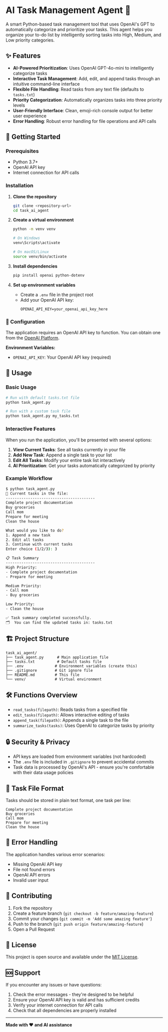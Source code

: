 # AI Task Management Agent 🤖

A smart Python-based task management tool that uses OpenAI's GPT to automatically categorize and prioritize your tasks. This agent helps you organize your to-do list by intelligently sorting tasks into High, Medium, and Low priority categories.

## ✨ Features

- **AI-Powered Prioritization**: Uses OpenAI GPT-4o-mini to intelligently categorize tasks
- **Interactive Task Management**: Add, edit, and append tasks through an intuitive command-line interface
- **Flexible File Handling**: Read tasks from any text file (defaults to `tasks.txt`)
- **Priority Categorization**: Automatically organizes tasks into three priority levels
- **User-Friendly Interface**: Clean, emoji-rich console output for better user experience
- **Error Handling**: Robust error handling for file operations and API calls

## 🚀 Getting Started

### Prerequisites

- Python 3.7+
- OpenAI API key
- Internet connection for API calls

### Installation

1. **Clone the repository**
   ```bash
   git clone <repository-url>
   cd task_ai_agent
   ```

2. **Create a virtual environment**
   ```bash
   python -m venv venv
   
   # On Windows
   venv\Scripts\activate
   
   # On macOS/Linux
   source venv/bin/activate
   ```

3. **Install dependencies**
   ```bash
   pip install openai python-dotenv
   ```

4. **Set up environment variables**
   - Create a `.env` file in the project root
   - Add your OpenAI API key:
     ```
     OPENAI_API_KEY=your_openai_api_key_here
     ```

### 🔧 Configuration

The application requires an OpenAI API key to function. You can obtain one from the [OpenAI Platform](https://platform.openai.com/api-keys).

**Environment Variables:**
- `OPENAI_API_KEY`: Your OpenAI API key (required)

## 📖 Usage

### Basic Usage

```bash
# Run with default tasks.txt file
python task_agent.py

# Run with a custom task file
python task_agent.py my_tasks.txt
```

### Interactive Features

When you run the application, you'll be presented with several options:

1. **View Current Tasks**: See all tasks currently in your file
2. **Add New Task**: Append a single task to your list
3. **Edit All Tasks**: Modify your entire task list interactively
4. **AI Prioritization**: Get your tasks automatically categorized by priority

### Example Workflow

```bash
$ python task_agent.py
📂 Current tasks in the file:
----------------------------------------
Complete project documentation
Buy groceries
Call mom
Prepare for meeting
Clean the house

What would you like to do?
1. Append a new task
2. Edit all tasks
3. Continue with current tasks
Enter choice (1/2/3): 3

📋 Task Summary
----------------------------------------
High Priority:
- Complete project documentation
- Prepare for meeting

Medium Priority:
- Call mom
- Buy groceries

Low Priority:
- Clean the house

✅ Task summary completed successfully.
🗂️  You can find the updated tasks in: tasks.txt
```

## 🏗️ Project Structure

```
task_ai_agent/
├── task_agent.py      # Main application file
├── tasks.txt          # Default tasks file
├── .env              # Environment variables (create this)
├── .gitignore        # Git ignore file
├── README.md         # This file
└── venv/             # Virtual environment
```

## 🛠️ Functions Overview

- `read_tasks(filepath)`: Reads tasks from a specified file
- `edit_tasks(filepath)`: Allows interactive editing of tasks
- `append_task(filepath)`: Appends a single task to the file
- `summarize_tasks(tasks)`: Uses OpenAI to categorize tasks by priority

## 🔒 Security & Privacy

- API keys are loaded from environment variables (not hardcoded)
- The `.env` file is included in `.gitignore` to prevent accidental commits
- Task data is processed by OpenAI's API - ensure you're comfortable with their data usage policies

## 📝 Task File Format

Tasks should be stored in plain text format, one task per line:

```
Complete project documentation
Buy groceries
Call mom
Prepare for meeting
Clean the house
```

## 🚨 Error Handling

The application handles various error scenarios:
- Missing OpenAI API key
- File not found errors
- OpenAI API errors
- Invalid user input

## 🤝 Contributing

1. Fork the repository
2. Create a feature branch (`git checkout -b feature/amazing-feature`)
3. Commit your changes (`git commit -m 'Add some amazing feature'`)
4. Push to the branch (`git push origin feature/amazing-feature`)
5. Open a Pull Request

## 📄 License

This project is open source and available under the [MIT License](LICENSE).

## 🆘 Support

If you encounter any issues or have questions:

1. Check the error messages - they're designed to be helpful
2. Ensure your OpenAI API key is valid and has sufficient credits
3. Verify your internet connection for API calls
4. Check that all dependencies are properly installed


---

**Made with ❤️ and AI assistance**
